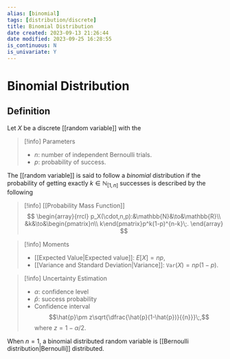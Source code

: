 ```yaml
---
alias: [binomial]
tags: [distribution/discrete]
title: Binomial Distribution
date created: 2023-09-13 21:26:44
date modified: 2023-09-25 16:28:55
is_continuous: N
is_univariate: Y
---
```


# Binomial Distribution

## Definition

Let $X$ be a discrete [[random variable]] with the

> [!info] Parameters
> - $n$: number of independent Bernoulli trials.
> - $p$: probability of success.

The [[random variable]] is said to follow a _binomial_ distribution if the probability of getting exactly $k\in\mathbb{N}_{[1,n]}$ successes is described by the following

> [!info] [[Probability Mass Function]]
> $$
> \begin{array}{rrcl}
> p_X(\cdot,n,p):&\mathbb{N}&\to&\mathbb{R}\\
> &k&\to&\begin{pmatrix}n\\ k\end{pmatrix}p^k(1-p)^{n-k}\;.
> \end{array}
> $$

> [!info] Moments
> - [[Expected Value|Expected value]]: $E[X]=np$,
> - [[Variance and Standard Deviation|Variance]]: $\texttt{Var}(X)=np(1-p)$.

> [!info] Uncertainty Estimation
> - $\alpha$: confidence level
> - $\hat{p}$: success probability
> - Confidence interval
>   $$\hat{p}\pm z\sqrt{\dfrac{\hat{p}(1-\hat{p})}{{n}}}\;,$$
>   where $z=1-\alpha/2$.

When $n=1$, a binomial distributed random variable is [[Bernoulli distribution|Bernoulli]] distributed.